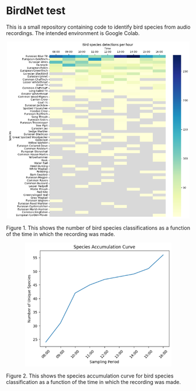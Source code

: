 # BirdNet test

This is a small repository containing code to identify bird species from audio recordings.  The intended environment is Google Colab.


<center><img src="img/birb1.png" alt="Figure 1" width="500"/></center>

Figure 1. This shows the number of bird species classifications as a function of the time in which the recording was made.

<center><img src="img/birb2.png" alt="Figure 2" width="400"/></center>

Figure 2. This shows the species accumulation curve for bird species classification as a function of the time in which the recording was made.
